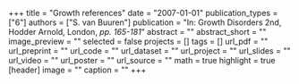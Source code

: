 +++
title = "Growth references"
date = "2007-01-01"
publication_types = ["6"]
authors = ["S. van Buuren"]
publication = "In: Growth Disorders 2nd, Hodder Arnold, London, _pp. 165-181_"
abstract = ""
abstract_short = ""
image_preview = ""
selected = false
projects = []
tags = []
url_pdf = ""
url_preprint = ""
url_code = ""
url_dataset = ""
url_project = ""
url_slides = ""
url_video = ""
url_poster = ""
url_source = ""
math = true
highlight = true
[header]
image = ""
caption = ""
+++
